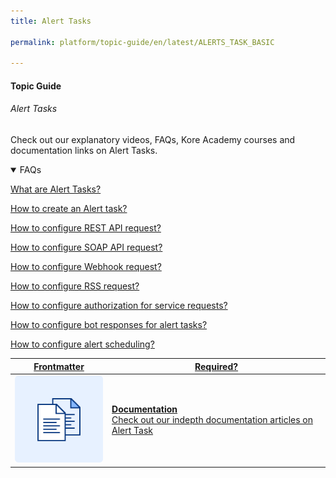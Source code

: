 ```yaml
---
title: Alert Tasks

permalink: platform/topic-guide/en/latest/ALERTS_TASK_BASIC

---
```

#### Topic Guide
###### Alert Tasks

  Check out our explanatory videos, FAQs, Kore Academy courses and documentation links on Alert Tasks.


<details open>
  <summary>FAQs
  </summary>

  <a class="doc-link" target="_blank" href="https://developer.kore.ai/docs/bots/bot-builder-tool/alert/notification-tasks/">
 
  What are Alert Tasks?

</a>

<a class="doc-link" target="_blank" href="https://developer.kore.ai/docs/bots/bot-builder-tool/alert/notification-tasks/">
 
  How to create an Alert task?

</a>


<a class="doc-link" target="_blank" href="https://developer.kore.ai/docs/bots/bot-builder-tool/alert/notification-tasks/#API_Request">
 
  How to configure REST API request?

</a>


<a class="doc-link" target="_blank" href="https://developer.kore.ai/docs/bots/bot-builder-tool/alert/notification-tasks/#API_Request">

  How to configure SOAP API request?

</a>

<a class="doc-link" target="_blank" href="https://developer.kore.ai/docs/bots/bot-builder-tool/alert/notification-tasks/#API_Request">

  How to configure Webhook request?

</a>

<a class="doc-link" target="_blank" href="https://developer.kore.ai/docs/bots/bot-builder-tool/alert/notification-tasks/#API_Request">

 How to configure RSS request?

</a>

<a class="doc-link" target="_blank" href="https://developer.kore.ai/docs/bots/bot-builder-tool/alert/notification-tasks/#Authorization">

  How to configure authorization for service requests?

</a>

<a class="doc-link" target="_blank" href="https://developer.kore.ai/docs/bots/bot-builder-tool/alert/notification-tasks/#Bot_Response">

  How to configure bot responses for alert tasks?

</a>

<a class="doc-link" target="_blank" href="https://developer.kore.ai/docs/bots/bot-builder-tool/alert/notification-tasks/#Alert_Settings">

How to configure alert scheduling?

</a>


</details>


<a class="doc-link" target="_blank" href="https://developer.kore.ai/docs/bots/bot-builder-tool/alert/notification-tasks/">
 

| Frontmatter | Required? |
|-------------|-------------|
| ![alt text](images/docIcon.svg "Title") | **Documentation**  <br /> Check out our indepth documentation articles on Alert Task | 


</a>

